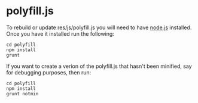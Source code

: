 polyfill.js
===========

To rebuild or update res/js/polyfill.js you will need to have
[node.js](http://nodejs.org/) installed. Once you have it installed run the
following:

    cd polyfill
    npm install
    grunt

If you want to create a verion of the polyfill.js that hasn't been minified,
say for debugging purposes, then run:


    cd polyfill
    npm install
    grunt notmin
